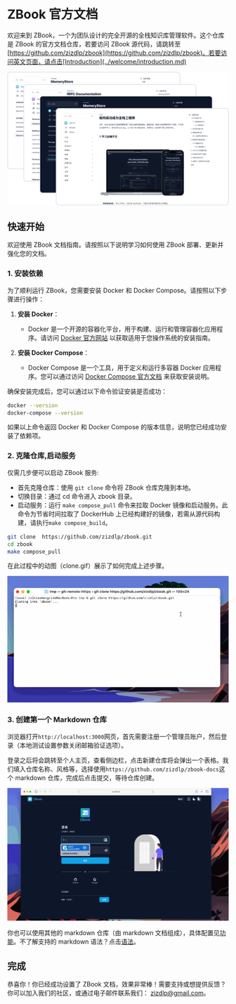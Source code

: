 # ZBook 官方文档

欢迎来到 ZBook，一个为团队设计的完全开源的全栈知识库管理软件。这个仓库是 ZBook 的官方文档仓库，若要访问 ZBook 源代码，请跳转至[https://github.com/zizdlp/zbook](https://github.com/zizdlp/zbook)。若要访问英文页面，请点击[Introduction](../welcome/introduction.md)

![group_demo](../assets/group_demo.png)

## 快速开始

欢迎使用 ZBook 文档指南。请按照以下说明学习如何使用 ZBook 部署、更新并强化您的文档。

### 1. 安装依赖

为了顺利运行 ZBook，您需要安装 Docker 和 Docker Compose。请按照以下步骤进行操作：

1. **安装 Docker**：

   - Docker 是一个开源的容器化平台，用于构建、运行和管理容器化应用程序。请访问 [Docker 官方网站](https://docs.docker.com/get-docker/) 以获取适用于您操作系统的安装指南。

2. **安装 Docker Compose**：
   - Docker Compose 是一个工具，用于定义和运行多容器 Docker 应用程序。您可以通过访问 [Docker Compose 官方文档](https://docs.docker.com/compose/install/) 来获取安装说明。

确保安装完成后，您可以通过以下命令验证安装是否成功：

```bash
docker --version
docker-compose --version
```

如果以上命令返回 Docker 和 Docker Compose 的版本信息，说明您已经成功安装了依赖项。

### 2. 克隆仓库,启动服务

仅需几步便可以启动 ZBook 服务:

- 首先克隆仓库：使用 `git clone` 命令将 ZBook 仓库克隆到本地。
- 切换目录：通过 cd 命令进入 zbook 目录。
- 启动服务：运行 `make compose_pull` 命令来拉取 Docker 镜像和启动服务。此命令为节省时间拉取了 DockerHub 上已经构建好的镜像，若需从源代码构建，请执行`make compose_build`。

```bash
git clone  https://github.com/zizdlp/zbook.git
cd zbook
make compose_pull
```

在此过程中的动图（clone.gif）展示了如何完成上述步骤。

![clone](./assets/clone.gif)

### 3. 创建第一个 Markdown 仓库

浏览器打开`http://localhost:3000`网页，首先需要注册一个管理员账户，然后登录（本地测试设置参数关闭邮箱验证选项）。

登录之后将会跳转至个人主页，查看侧边栏，点击新建仓库将会弹出一个表格。我们填入仓库名称、风格等，选择使用`https://github.com/zizdlp/zbook-docs`这个 markdown 仓库，完成后点击提交，等待仓库创建。

![login](./assets/login.gif)

你也可以使用其他的 markdown 仓库（由 markdown 文档组成），具体配置见[功能](../使用/功能.md)。不了解支持的 markdown 语法？点击[语法](../使用/语法.md)。

## 完成

恭喜你！你已经成功设置了 ZBook 文档，效果非常棒！需要支持或想提供反馈？你可以加入我们的社区，或通过电子邮件联系我们： <zizdlp@gmail.com>。
